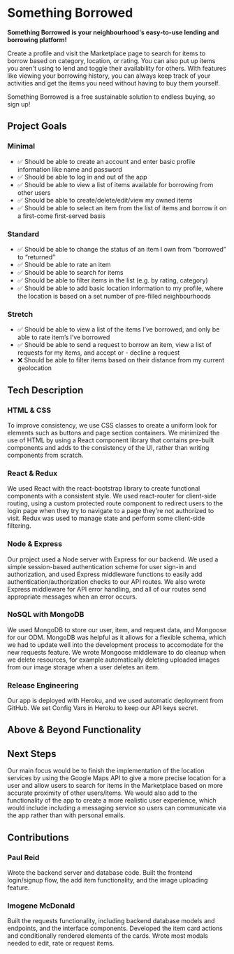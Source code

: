 # Something Borrowed
**Something Borrowed is your neighbourhood's easy-to-use lending and borrowing platform!** 

Create a profile and visit the Marketplace page to search for items to borrow based on category, location, or rating. You can also put up items you aren't using to lend and toggle their availability for others. With features like viewing your borrowing history, you can always keep track of your activities and get the items you need without having to buy them yourself.

Something Borrowed is a free sustainable solution to endless buying, so sign up!

## Project Goals
### Minimal 
- :white_check_mark: Should be able to create an account and enter basic profile information like name and password
- :white_check_mark: Should be able to log in and out of the app
- :white_check_mark: Should be able to view a list of items available for borrowing from other users
- :white_check_mark: Should be able to create/delete/edit/view my owned items
- :white_check_mark: Should be able to select an item from the list of items and borrow it on a first-come first-served basis
### Standard
- :white_check_mark: Should be able to change the status of an item I own from “borrowed” to “returned”
- :white_check_mark: Should be able to rate an item
- :white_check_mark: Should be able to search for items
- :white_check_mark: Should be able to filter items in the list (e.g. by rating, category)
- :white_check_mark: Should be able to add basic location information to my profile, where the location is based on a set number of pre-filled neighbourhoods
### Stretch
- :white_check_mark: Should be able to view a list of the items I’ve borrowed, and only be able to rate item’s I’ve borrowed
- :white_check_mark: Should be able to send a request to borrow an item, view a list of requests for my items, and accept or - decline a request
- ❌ Should be able to filter items based on their distance from my current geolocation

## Tech Description
### HTML & CSS
To improve consistency, we use CSS classes to create a uniform look for elements such as buttons and page section containers. We minimized the use of HTML by using a React component library that contains pre-built components and adds to the consistency of the UI, rather than writing components from scratch.

### React & Redux
We used React with the react-bootstrap library to create functional components with a consistent style. We used react-router for client-side routing, using a custom protected route component to redirect users to the login page when they try to navigate to a page they're not authorized to visit. Redux was used to manage state and perform some client-side filtering.

### Node & Express
Our project used a Node server with Express for our backend. We used a simple session-based authentication scheme for user sign-in and authorization, and used Express middleware functions to easily add authentication/authorization checks to our API routes. We also wrote Express middleware for API error handling, and all of our routes send appropriate messages when an error occurs.

### NoSQL with MongoDB
We used MongoDB to store our user, item, and request data, and Mongoose for our ODM. MongoDB was helpful as it allows for a flexible schema, which we had to update well into the development process to accomodate for the new requests feature. We wrote Mongoose middleware to do cleanup when we delete resources, for example automatically deleting uploaded images from our image storage when a user deletes an item.

### Release Engineering
Our app is deployed with Heroku, and we used automatic deployment from GitHub. We set Config Vars in Heroku to keep our API keys secret.

## Above & Beyond Functionality

## Next Steps
Our main focus would be to finish the implementation of the location services by using the Google Maps API to give a more precise location for a user and allow users to search for items in the Marketplace based on more accurate proximity of other users/items. We would also add to the functionality of the app to create a more realistic user experience, which would include including a messaging service so users can communicate via the app rather than with personal emails.

## Contributions

### Paul Reid
Wrote the backend server and database code. Built the frontend login/signup flow, the add item functionality, and the image uploading feature.

### Imogene McDonald
Built the requests functionality, including backend database models and endpoints, and the interface components. Developed the item card actions and conditionally rendered elements of the cards. Wrote most modals needed to edit, rate or request items.
